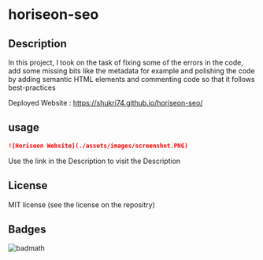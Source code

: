 # horiseon-seo

## Description

In this project, I took on the task of fixing some of the errors in the code, add some missing bits like the metadata for example and polishing the code by adding semantic HTML elements and commenting code so that it follows best-practices

Deployed Website : https://shukri74.github.io/horiseon-seo/

## usage

```md
![Horiseon Website](./assets/images/screenshot.PNG)
```
Use the link in the Description to visit the Description

## License

MIT license (see the license on the repositry)

## Badges

![badmath](https://img.shields.io/github/languages/top/nielsenjared/badmath)
